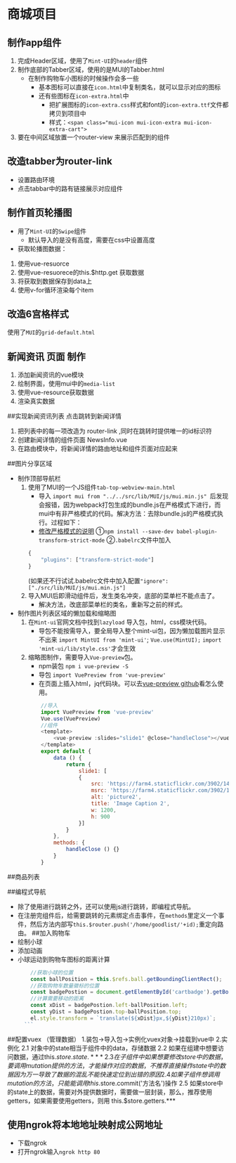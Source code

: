 # 商城项目
## 制作app组件
1. 完成Header区域，使用了`Mint-UI`的`header`组件
2. 制作底部的Tabber区域，使用的是MUI的Tabber.html
    + 在制作购物车小图标的时候操作会多一些
        * 基本图标可以直接在`icon.html`中复制类名，就可以显示对应的图标
        * 还有些图标在`icon-extra.html`中
            + 把扩展图标的`icon-extra.css`样式和font的`icon-extra.ttf`文件都拷贝到项目中
            + 样式：`<span class="mui-icon mui-icon-extra mui-icon-extra-cart">`
3. 要在中间区域放置一个router-view 来展示匹配到的组件

## 改造tabber为router-link
* 设置路由环境
* 点击tabbar中的路有链接展示对应组件

## 制作首页轮播图 
* 用了`Mint-UI`的`Swipe`组件
    * 默认导入的是没有高度，需要在css中设置高度
* 获取轮播图数据：
1. 使用vue-resuorce
2. 使用vue-resuorece的this.$http.get 获取数据
3. 将获取到数据保存到data上
4. 使用v-for循环渲染每个item

## 改造6宫格样式
使用了`MUI`的`grid-default.html`

## 新闻资讯 页面 制作 
1. 添加新闻资讯的vue模块
2. 绘制界面，使用mui中的`media-list`
3. 使用vue-resource获取数据
4. 渲染真实数据

##实现新闻资讯列表 点击跳转到新闻详情
1. 把列表中的每一项改造为 router-link ,同时在跳转时提供唯一的id标识符
2. 创建新闻详情的组件页面 NewsInfo.vue
3. 在路由模块中，将新闻详情的路由地址和组件页面对应起来

##图片分享区域
* 制作顶部导航栏
    1. 使用了MUI的一个JS组件`tab-top-webview-main.html`
        * 导入 `import mui from "../../src/lib/MUI/js/mui.min.js" `后发现会报错，因为webpack打包生成的bundle.js在严格模式下进行，而mui中有非严格模式的代码。解决方法：去除bundle.js的严格模式执行。过程如下：
        * [修改严格模式的说明](https://www.npmjs.com/package/babel-plugin-transform-strict-mode) 
        ①`npm install --save-dev babel-plugin-transform-strict-mode`
        ②`.babelrc`文件中加入
        ```js
        {
            "plugins": ["transform-strict-mode"]
        }
        ```
        (如果还不行试试.babelrc文件中加入配置`"ignore": ["./src/lib/MUI/js/mui.min.js"]`
    2. 导入MUI后即滑动组件后，发生类名冲突，底部的菜单栏不能点击了。
        * 解决方法，改底部菜单栏的类名，重新写之前的样式。
* 制作图片列表区域的懒加载和缩略图
    1. 在`Mint-ui`官网文档中找到`lazyload` 导入包，html，css模块代码。
        * 导包不能按需导入，要全局导入整个mint-ui包，因为懒加载图片显示不出来
         `import MintUI from 'mint-ui'`;
          `Vue.use(MintUI);` 
          `import 'mint-ui/lib/style.css'`才会生效
    2. 缩略图制作，需要导入`Vue-preview`包。
        * npm装包 `npm i vue-preview -S`
        * 导包 `import VuePreview from 'vue-preview'`
        * 在页面上插入html，jq代码块。可以去[vue-preview github](https://www.npmjs.com/package/vue-preview)看怎么使用。
        ```js
            //导入
            import VuePreview from 'vue-preview'
            Vue.use(VuePreview)
            //组件
            <template>
                <vue-preview :slides="slide1" @close="handleClose"></vue-preview>
            </template>
            export default {
                data () {
                    return {
                        slide1: [
                        {
                            src: 'https://farm4.staticflickr.com/3902/14985871946_86abb8c56f_b.jpg',
                            msrc: 'https://farm4.staticflickr.com/3902/14985871946_86abb8c56f_m.jpg',
                            alt: 'picture2',
                            title: 'Image Caption 2',
                            w: 1200,
                            h: 900
                        }]
                    }
                },
                methods: {
                    handleClose () {}
                }
            }
        ```
##商品列表

##编程式导航
* 除了使用<router-link>进行跳转之外，还可以使用js进行跳转，即编程式导航。 
* 在注册完组件后，给需要跳转的元素绑定点击事件，在`methods`里定义一个事件，然后方法内部写`this.$router.push('/home/goodlist/'+id);`重定向路由。
##加入购物车
* 绘制小球
* 添加动画
* 小球运动到购物车图标的距离计算
    ```js
        //获取小球的位置
        const ballPosition = this.$refs.ball.getBoundingClientRect();
        //获取购物车数量徽标的位置
        const badgePostion = document.getElementById('cartbadge').getBoundingClientRect();
        //计算需要移动的距离
        const xDist = badgePostion.left-ballPosition.left;
        const yDist = badgePostion.top-ballPosition.top;
        el.style.transform = `translate(${xDist}px,${yDist}210px)`;
      ```
##配置vuex （管理数据）
1.装包->导入包->实例化vuex对象->挂载到vue中
2.实例化
      2.1 对象中的state相当于组件中的data，存储数据
      2.2 如果在组建中想要访问数据，通过this.$store.state.***
      2.3 在子组件中如果想要修改store中的数据，要调用mutation提供的方法，才能操作对应的数据，不推荐直接操作state中的数据因为万一导致了数据的混乱不能快速定位到出错的原因
      2.4 如果子组件想调用mutation的方法，只能能调用this.$store.commit('方法名')操作
      2.5 如果store中的state上的数据，需要对外提供数据时，需要做一层封装，那么，推荐使用getters，如果需要使用getters，则用 this.$store.getters.***
## 使用ngrok将本地地址映射成公网地址
* 下载ngrok
* 打开ngrok输入`ngrok http 80`